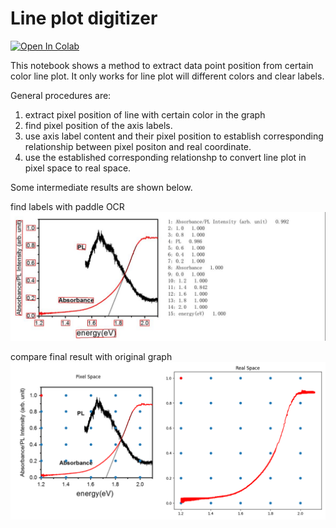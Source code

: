 # Line plot digitizer

[![Open In Colab](https://colab.research.google.com/assets/colab-badge.svg)](https://colab.research.google.com/github/HaoleiH/AI-driven-projects/blob/main/line_plot_digitizer/graph_digitizer.ipynb)

This notebook shows a method to extract data point position from certain color line plot. It only works for line plot will different colors and clear labels.

General procedures are:
1. extract pixel position of line with certain color in the graph
2. find pixel position of the axis labels.
3. use axis label content and their pixel position to establish corresponding relationship between pixel positon and real coordinate.
4. use the established corresponding relationshp to convert line plot in pixel space to real space. 

Some intermediate results are shown below.

find labels with paddle OCR
![image1](./result1.jpg)

compare final result with original graph
![image1](./result2.png)
